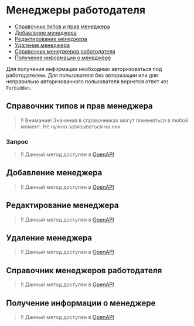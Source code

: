 # Менеджеры работодателя

* [Справочник типов и прав менеджера](#dict)
* [Добавление менеджера](#add)
* [Редактирование менеджера](#edit)
* [Удаление менеджера](#delete)
* [Справочник менеджеров работодателя](#list)
* [Получение информации о менеджере](#item)

Для получения информации необходимо авторизоваться под работодателем.
Для пользователя без авторизации или для неправильно авторизованного пользователя вернется ответ `403 Forbidden`.

<a name="dict"></a>
## Справочник типов и прав менеджера

> ‼️ Внимание! Значения в справочниках могут поменяться в любой момент. Не нужно завязываться на них.

### Запрос
> !! Данный метод доступен в [OpenAPI](https://api.zarplata.ru/openapi/redoc#tag/Menedzhery-rabotodatelya/operation/get-employer-manager-types)

<a name="add"></a>
## Добавление менеджера
> !! Данный метод доступен в [OpenAPI](https://api.zarplata.ru/openapi/redoc#tag/Menedzhery-rabotodatelya/operation/add-employer-manager)

<a name="edit"></a>
## Редактирование менеджера
> !! Данный метод доступен в [OpenAPI](https://api.zarplata.ru/openapi/redoc#tag/Menedzhery-rabotodatelya/operation/edit-employer-manager)

<a name="delete"></a>
## Удаление менеджера
> !! Данный метод доступен в [OpenAPI](https://api.zarplata.ru/openapi/redoc#tag/Menedzhery-rabotodatelya/operation/delete-employer-manager)

<a name="list"></a>
## Справочник менеджеров работодателя

> !! Данный метод доступен в [OpenAPI](https://api.zarplata.ru/openapi/redoc#tag/Menedzhery-rabotodatelya/operation/get-employer-managers)

<a name="item"></a>
## Получение информации о менеджере

> !! Данный метод доступен в [OpenAPI](https://api.zarplata.ru/openapi/redoc#tag/Menedzhery-rabotodatelya/operation/get-employer-manager)

